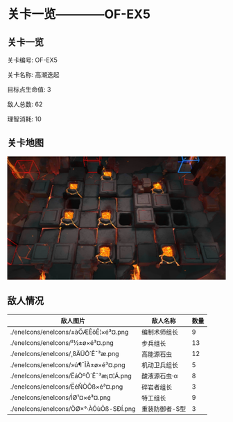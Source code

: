 # 关卡一览————OF-EX5


## 关卡一览

关卡编号: OF-EX5

关卡名称: 高潮迭起

目标点生命值: 3

敌人总数: 62

理智消耗: 10


## 关卡地图
![OF-EX5](./oprMap/OF-EX5.png)

## 敌人情况

| 敌人图片 | 敌人名称 | 数量  |
|---------|-----|-----|
| ./eneIcons/eneIcons/±àÖÆÊõÊ¦×é³¤.png| 编制术师组长  |   9  |
| ./eneIcons/eneIcons/²½±ø×é³¤.png| 步兵组长  |   13  |
| ./eneIcons/eneIcons/¸ßÄÜÔ´Ê¯³æ.png| 高能源石虫  |   12  |
| ./eneIcons/eneIcons/»ú¶¯ÎÀ±ø×é³¤.png| 机动卫兵组长  |   5  |
| ./eneIcons/eneIcons/ËáÒºÔ´Ê¯³æ¡¤¦Á.png| 酸液源石虫·α  |   8  |
| ./eneIcons/eneIcons/ËéÑÒÕß×é³¤.png| 碎岩者组长  |   3  |
| ./eneIcons/eneIcons/ÌØ¹¤×é³¤.png| 特工组长  |   9  |
| ./eneIcons/eneIcons/ÖØ×°·ÀÓùÕß-SÐÍ.png| 重装防御者-S型  |   3  |
